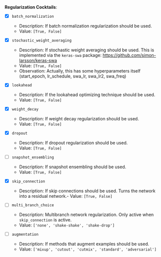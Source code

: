 **Regularization Cocktails**:
- [x] `batch_normalization`
    - Description: If batch normalization regularization should be used.
    - Value: `[True, False]`
- [x] `stochastic_weight_averaging`
    - Description: If stochastic weight averaging should be used. This is implemented via the `keras-swa` package: https://github.com/simon-larsson/keras-swa
    - Value: `[True, False]`
    - Observation: Actually, this has some hyperparameters itself (start_epoch, lr_schedule,  swa_lr, swa_lr2, swa_freq)
- [x] `lookahead`
    - Description: If the lookahead optimizing technique should be used.
    - Value: `[True, False]`

- [x] `weight_decay`
    - Description: If weight decay regularization should be used.
    - Value: `[True, False]`
    
- [x] `dropout` 
    - Description: If dropout regularization should be used.
    - Value: `[True, False]`
- [ ] `snapshot_ensembling`
    - Description: If snapshot ensembling should be used.
    - Value: `[True, False]`

- [x] `skip_connection`
    - Description: If skip connections should be used. Turns the network into a residual network.- Value: `[True, False]`

- [ ] `multi_branch_choice`
    - Description: Multibranch network regularization. Only active when `skip_connection` is active.
    - Value: `['none', 'shake-shake', 'shake-drop']`

- [ ] `augmentation`
    - Description: If methods that augment examples should be used.
    - Value: `['mixup', 'cutout', 'cutmix', 'standard', 'adversarial']`
